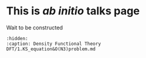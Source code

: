 # This is $\textit{ab initio}$ talks page

Wait to be constructed

```{toctree}
:hidden:
:caption: Density Functional Theory
DFT/1.KS_equation&O(N3)problem.md
```
<!-- ```{toctree}
:hidden:
:caption: Pseudopotential & xc Functional
 PP&xc/*
```

```{toctree}
:hidden:
:caption: Temperature Dependent Density Functional Theory
TemperatureDependent/*
```

```{toctree}
:hidden:
:caption: Time Dependent Density Functional Theory
TimeDependent/*
``` -->

